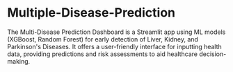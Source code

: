 # Multiple-Disease-Prediction
The Multi-Disease Prediction Dashboard is a Streamlit app using ML models (XGBoost, Random Forest) for early detection of Liver, Kidney, and Parkinson's Diseases. It offers a user-friendly interface for inputting health data, providing predictions and risk assessments to aid healthcare decision-making.
